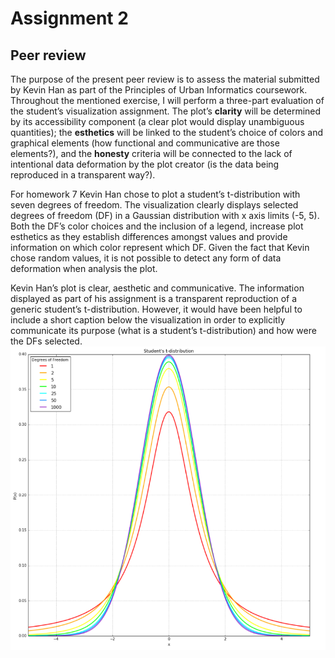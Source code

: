 
# Assignment 2 

## Peer review

The purpose of the present peer review is to assess the material submitted by Kevin Han as part of the Principles of Urban Informatics coursework. Throughout the mentioned exercise, I will perform a three-part evaluation of the student’s visualization assignment. The plot’s **clarity** will be determined by its accessibility component (a clear plot would display unambiguous quantities); the **esthetics** will be linked to the student’s choice of colors and graphical elements (how functional and communicative are those elements?), and the **honesty** criteria will be connected to the lack of intentional data deformation by the plot creator (is the data being reproduced in a transparent way?).

For homework 7 Kevin Han chose to plot a student’s t-distribution with seven degrees of freedom. The visualization clearly displays selected degrees of freedom (DF) in a Gaussian distribution with x axis limits (-5, 5). Both the DF’s color choices and the inclusion of a legend, increase plot esthetics as they establish differences amongst values and provide information on which color represent which DF. Given the fact that Kevin chose random values, it is not possible to detect any form of data deformation when analysis the plot. 

 Kevin Han’s plot is clear, aesthetic and communicative. The information displayed as part of his assignment is a transparent reproduction of a generic student’s t-distribution. However, it would have been helpful to include a short caption below the visualization in order to explicitly communicate its purpose (what is a student’s t-distribution) and how were the DFs selected. 
![GitHub Logo](https://github.com/jc7344/PUI2016_jc7344/blob/master/images_Preview/Screen%20Shot%202016-11-02%20at%201.48.22%20PM.png)

